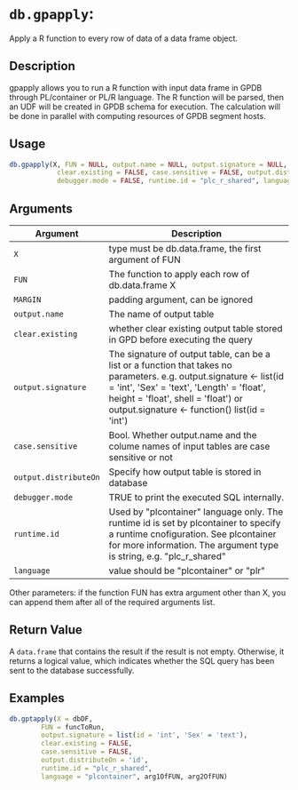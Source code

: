 # `db.gpapply`: 
 Apply a R function to every row of data of a data frame object.


## Description


 gpapply allows you to run a R function with input data frame in GPDB through PL/container or PL/R language.
 The R function will be parsed, then an UDF will be created in GPDB schema for execution.
 The calculation will be done in parallel with computing resources of GPDB segment hosts.


## Usage

```r
db.gpapply(X, FUN = NULL, output.name = NULL, output.signature = NULL,
            clear.existing = FALSE, case.sensitive = FALSE, output.distributeOn = NULL,
            debugger.mode = FALSE, runtime.id = "plc_r_shared", language = "plcontainer", ...)
```


## Arguments

Argument      |Description
------------- |----------------
```X```     |      type must be db.data.frame, the first argument of FUN
```FUN```     |      The function to apply each row of db.data.frame X
```MARGIN```     |      padding argument, can be ignored
```output.name```     |      The name of output table 
```clear.existing```     |      whether clear existing output table stored in GPD before executing the query
```output.signature```     |      The signature of output table, can be a list or a function that takes no parameters. e.g. output.signature <- list(id = 'int', 'Sex' = 'text', 'Length' = 'float', height = 'float', shell = 'float') or output.signature <- function() list(id = 'int') 
```case.sensitive```     |      Bool. Whether output.name and the colume names of input tables are case sensitive or not
```output.distributeOn```     |      Specify how output table is stored in database 
```debugger.mode```     |      TRUE to print the executed SQL internally. 
```runtime.id```     |      Used by "plcontainer" language only. The runtime id is set by plcontainer to specify a runtime cnofiguration. See plcontainer for more information. The argument type is string, e.g. "plc_r_shared" 
```language```     |      value should be "plcontainer" or "plr" 

Other parameters: if the function FUN has extra argument other than X, you can append them after all of the required arguments list.

## Return Value


 A `data.frame` that contains the result if the result is not empty. Otherwise, it returns a logical value, which indicates whether the SQL query has been sent to the database successfully.




## Examples

```r 
db.gptapply(X = dbDF,
        FUN = funcToRun,
        output.signature = list(id = 'int', 'Sex' = 'text'),
        clear.existing = FALSE,
        case.sensitive = FALSE,
        output.distributeOn = 'id',
        runtime.id = "plc_r_shared",
        language = "plcontainer", arg1OfFUN, arg2OfFUN)
 ``` 

